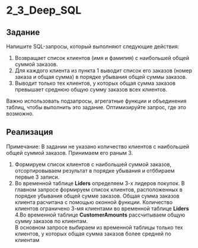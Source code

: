 # 2_3_Deep_SQL
## Задание
Напишите SQL-запросы, который выполняют следующие действия:
1. Возвращает список клиентов (имя и фамилия) с наибольшей общей суммой заказов.
2. Для каждого клиента из пункта 1 выводит список его заказов (номер заказа и общая сумма) в порядке убывания общей суммы заказов.
3. Выводит только тех клиентов, у которых общая сумма заказов превышает среднюю общую сумму заказов всех клиентов.

Важно использовать подзапросы, агрегатные функции и объединения таблиц, чтобы выполнить это задание. Оптимизируйте запрос, где это возможно.
## Реализация
Примечание: В задании не указано количество клиентов с наибольшей общей суммой заказов. Принимаем его раным 3.
1. Формируем список клиентов с наибольшей суммой заказов, отсортировываем результат в порядке убывания и отббираем первые 3 записи.
2. Во временной таблице __Liders__ определяем 3-х лидеров покупок.
   В главном запросе формируем список клиентов, расположенных в порядке убывания общей сумме заказов.
   Общая сумма заказов клиента расчитана с помощью оконной функции.
   Количество клиентов ограничено 3-мя клиентами во временной таблице __Liders__
4.Во временной таблице __CustomerAmounts__ рассчитываем общую сумму заказов по клиентам.  
  В основном запросе выбираем из временной таблицы только тех клиентов, у которых общая сумма заказов более средней по клиентам
   

